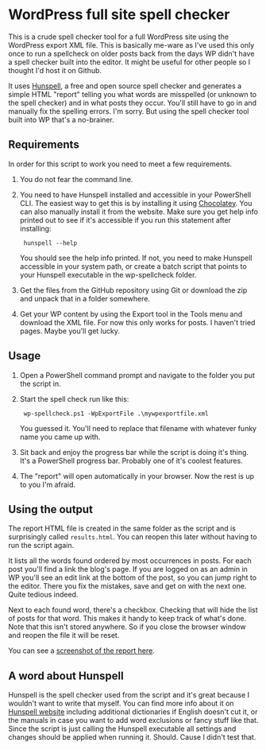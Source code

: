 # WordPress full site spell checker

This is a crude spell checker tool for a full WordPress site using the WordPress export XML file. 
This is basically me-ware as I've used this only once to run a spellcheck on older posts back from the days WP didn't have a spell checker built into the editor. It might be useful for other people so I thought I'd host it on Github.

It uses [Hunspell](http://hunspell.sourceforge.net/), a free and open source spell checker and generates a simple HTML "report" telling you what words are misspelled (or unknown to the spell checker) and in what posts they occur.
You'll still have to go in and manually fix the spelling errors. I'm sorry. But using the spell checker tool built into WP that's a no-brainer.

## Requirements

In order for this script to work you need to meet a few requirements.

1. You do not fear the command line.
2. You need to have Hunspell installed and accessible in your PowerShell CLI. The easiest way to get this is by installing it using [Chocolatey](https://chocolatey.org/packages/hunspell.portable). You can also manually install it from the website. Make sure you get help info printed out to see if it's accessible if you run this statement after installing:

        hunspell --help

    You should see the help info printed. If not, you need to make Hunspell accessible in your system path, or create a batch script that points to your Hunspell executable in the wp-spellcheck folder.

3. Get the files from the GitHub repository using Git or download the zip and unpack that in a folder somewhere.

4. Get your WP content by using the Export tool in the Tools menu and download the XML file. For now this only works for posts. I haven't tried pages. Maybe you'll get lucky.

## Usage

1. Open a PowerShell command prompt and navigate to the folder you put the script in.

3. Start the spell check run like this: 

        wp-spellcheck.ps1 -WpExportFile .\mywpexportfile.xml

    You guessed it. You'll need to replace that filename with whatever funky name you came up with.

4. Sit back and enjoy the progress bar while the script is doing it's thing. It's a PowerShell progress bar. Probably one of it's coolest features.

5. The "report" will open automatically in your browser. Now the rest is up to you I'm afraid.

## Using the output

The report HTML file is created in the same folder as the script and is surprisingly called `results.html`. You can reopen this later without having to run the script again.

It lists all the words found ordered by most occurrences in posts. For each post you'll find a link the blog's page. If you are logged on as an admin in WP you'll see an edit link at the bottom of the post, so you can jump right to the editor.
There you fix the mistakes, save and get on with the next one. Quite tedious indeed.

Next to each found word, there's a checkbox. Checking that will hide the list of posts for that word. This makes it handy to keep track of what's done.
Note that this isn't stored anywhere. So if you close the browser window and reopen the file it will be reset.

You can see a [screenshot of the report here](http://n3wjack.net/2015/05/16/a-wordpress-full-site-spell-checker-tool/).

## A word about Hunspell

Hunspell is the spell checker used from the script and it's great because I wouldn't want to write that myself. You can find more info about it on [Hunspell website](http://hunspell.sourceforge.net/) including additional dictionaries if English doesn't cut it, or the manuals in case you want to add word exclusions or fancy stuff like that.
Since the script is just calling the Hunspell executable all settings and changes should be applied when running it. Should. Cause I didn't test that.

